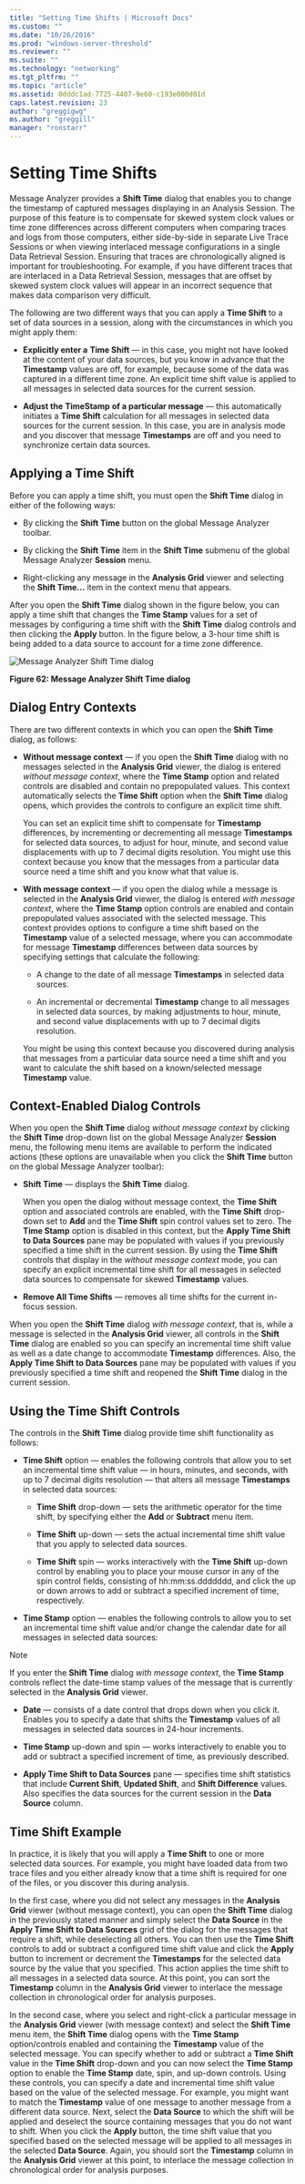 ```yaml
---
title: "Setting Time Shifts | Microsoft Docs"
ms.custom: ""
ms.date: "10/26/2016"
ms.prod: "windows-server-threshold"
ms.reviewer: ""
ms.suite: ""
ms.technology: "networking"
ms.tgt_pltfrm: ""
ms.topic: "article"
ms.assetid: 0dddc1ad-7725-4407-9e60-c193e000d01d
caps.latest.revision: 23
author: "greggigwg"
ms.author: "greggill"
manager: "ronstarr"
---
```


# Setting Time Shifts

Message Analyzer provides a **Shift Time** dialog that enables you to change the timestamp of captured messages displaying in an Analysis Session. The purpose of this feature is to compensate for skewed system clock values or time zone differences across different computers when comparing traces and logs from those computers, either side-by-side in separate Live Trace Sessions or when viewing interlaced message configurations in a single Data Retrieval Session. Ensuring that traces are chronologically aligned is important for troubleshooting. For example, if you have different traces that are interlaced in a Data Retrieval Session, messages that are offset by skewed system clock values will appear in an incorrect sequence that makes data comparison very difficult.  
  
 The following are two different ways that you can apply a **Time Shift** to a set of data sources in a session, along with the circumstances in which you might apply them:  
  
-   **Explicitly enter a** **Time Shift** — in this case, you might not have looked at the content of your data sources, but you know in advance that the **Timestamp** values are off, for example, because some of the data was captured in a different time zone. An explicit time shift value is applied to all messages in selected data sources for the current session.  
  
-   **Adjust the** **TimeStamp** **of a particular message** — this automatically initiates a **Time Shift** calculation for all messages in selected data sources for the current session. In this case, you are in analysis mode and you discover that message **Timestamps** are off and you need to synchronize certain data sources.  
  
## Applying a Time Shift  

 Before you can apply a time shift, you must open the **Shift Time** dialog in either of the following ways:  
  
-   By clicking the **Shift Time** button on the global Message Analyzer toolbar.  
  
-   By clicking the **Shift Time** item in the **Shift Time** submenu of the global Message Analyzer **Session** menu.  
  
-   Right-clicking any message in the **Analysis Grid** viewer and selecting the **Shift Time…** item in the context menu that appears.  
  
 After you open the **Shift Time** dialog shown in the figure below, you can apply a time shift that changes the **Time Stamp** values for a set of messages by configuring a time shift with the **Shift Time** dialog controls and then clicking the **Apply** button. In the figure below, a 3-hour time shift is being added to a data source to account for a time zone difference.  
  
 ![Message Analyzer Shift Time dialog](media/fig62-message-analyzer-shift-time-dialog.png "Fig62-Message Analyzer Shift Time dialog")  
  
 **Figure 62: Message Analyzer Shift Time dialog**  
  
## Dialog Entry Contexts  

 There are two different contexts in which you can open the **Shift Time** dialog, as follows:  
  
-   **Without message context** — if you open the **Shift Time** dialog with no messages selected in the **Analysis Grid** viewer, the dialog is entered *without message context*, where the **Time Stamp** option and related controls are disabled and contain no prepopulated values. This context automatically selects the **Time Shift** option when the **Shift Time** dialog opens, which provides the controls to configure an explicit time shift.  
  
     You can set an explicit time shift to compensate for **Timestamp** differences, by incrementing or decrementing all message **Timestamps** for selected data sources, to adjust for hour, minute, and second value displacements with up to 7 decimal digits resolution. You might use this context because you know that the messages from a particular data source need a time shift and you know what that value is.  
  
-   **With message context** — if you open the dialog while a message is selected in the **Analysis Grid** viewer, the dialog is entered *with message context*, where the **Time Stamp** option controls are enabled and contain prepopulated values associated with the selected message. This context provides options to configure a time shift based on the **Timestamp** value of a selected message, where you can accommodate for message **Timestamp** differences between data sources by specifying settings that calculate the following:  
  
    -   A change to the date of all message **Timestamps** in selected data sources.  
  
    -   An incremental or decremental **Timestamp** change to all messages in selected data sources, by making adjustments to hour, minute, and second value displacements with up to 7 decimal digits resolution.  
  
     You might be using this context because you discovered during analysis that messages from a particular data source need a time shift and you want to calculate the shift based on a known/selected message **Timestamp** value.  
  
## Context-Enabled Dialog Controls  

 When you open the **Shift Time** dialog *without message context* by clicking the **Shift Time** drop-down list on the global Message Analyzer **Session** menu, the following menu items are available to perform the indicated actions (these options are unavailable when you click the **Shift Time** button on the global Message Analyzer toolbar):  
  
-   **Shift Time** — displays the **Shift Time** dialog.  
  
     When you open the dialog without message context, the **Time Shift** option and associated controls are enabled, with the **Time Shift** drop-down set to **Add** and the **Time Shift** spin control values set to zero. The **Time Stamp** option is disabled in this context, but the **Apply Time Shift to Data Sources** pane may be populated with values if you previously specified a time shift in the current session. By using the **Time Shift** controls that display in the *without message context* mode, you can specify an explicit incremental time shift for all messages in selected data sources to compensate for skewed **Timestamp** values.  
  
-   **Remove All Time Shifts** — removes all time shifts for the current in-focus session.  
  
 When you open the **Shift Time** dialog *with message context*, that is, while a message is selected in the **Analysis Grid** viewer, all controls in the **Shift Time** dialog are enabled so you can specify an incremental time shift value as well as a date change to accommodate **Timestamp** differences. Also, the **Apply Time Shift to Data Sources** pane may be populated with values if you previously specified a time shift and reopened the **Shift Time** dialog in the current session.  
  
## Using the Time Shift Controls  

 The controls in the **Shift Time** dialog provide time shift functionality as follows:  
  
-   **Time Shift** option — enables the following controls that allow you to set an incremental time shift value — in hours, minutes, and seconds, with up to 7 decimal digits resolution — that alters all message **Timestamps** in selected data sources:  
  
    -   **Time Shift** drop-down — sets the arithmetic operator for the time shift, by specifying either the **Add** or **Subtract** menu item.  
  
    -   **Time Shift** up-down — sets the actual incremental time shift value that you apply to selected data sources.  
  
    -   **Time Shift** spin — works interactively with the **Time Shift** up-down control by enabling you to place your mouse cursor in any of the spin control fields, consisting of hh:mm:ss.ddddddd, and click the up or down arrows to add or subtract a specified increment of time, respectively.  
  
-   **Time Stamp** option — enables the following controls to allow you to set an incremental time shift value and/or change the calendar date for all messages in selected data sources:  
  
> [!NOTE]
>  If you enter the **Shift Time** dialog *with message context*, the **Time Stamp** controls reflect the date-time stamp values of the message that is currently selected in the **Analysis Grid** viewer.  
  
-   **Date** — consists of a date control that drops down when you click it. Enables you to specify a date that shifts the **Timestamp** values of all messages in selected data sources in 24-hour increments.  

-   **Time Stamp** up-down and spin — works interactively to enable you to add or subtract a specified increment of time, as previously described.  
  
-   **Apply Time Shift to Data Sources** pane — specifies time shift statistics that include **Current Shift**, **Updated Shift**, and **Shift Difference** values. Also specifies the data sources for the current session in the **Data Source** column.  
  
## Time Shift Example  

 In practice, it is likely that you will apply a **Time Shift** to one or more selected data sources. For example, you might have loaded data from two trace files and you either already know that a time shift is required for one of the files, or you discover this during analysis.  
  
 In the first case, where you did not select any messages in the **Analysis Grid** viewer (without message context), you can open the **Shift Time** dialog in the previously stated manner and simply select the **Data Source** in the **Apply Time Shift to Data Sources** grid of the dialog for the messages that require a shift, while deselecting all others. You can then use the **Time Shift** controls to add or subtract a configured time shift value and click the **Apply** button to increment or decrement the **Timestamps** for the selected data source by the value that you specified. This action applies the time shift to all messages in a selected data source. At this point, you can sort the **Timestamp** column in the **Analysis Grid** viewer to interlace the message collection in chronological order for analysis purposes.  
  
 In the second case, where you select and right-click a particular message in the **Analysis Grid** viewer (with message context) and select the **Shift Time** menu item, the **Shift Time** dialog opens with the **Time Stamp** option/controls enabled and containing the **Timestamp** value of the selected message. You can specify whether to add or subtract a **Time Shift** value in the **Time Shift** drop-down and you can now select the **Time Stamp** option to enable the **Time Stamp** date, spin, and up-down controls. Using these controls, you can specify a date and incremental time shift value based on the value of the selected message. For example, you might want to match the **Timestamp** value of one message to another message from a different data source. Next, select the **Data Source** to which the shift will be applied and deselect the source containing messages that you do not want to shift. When you click the **Apply** button, the time shift value that you specified based on the selected message will be applied to all messages in the selected **Data Source**. Again, you should sort the **Timestamp** column in the **Analysis Grid** viewer at this point, to interlace the message collection in chronological order for analysis purposes.